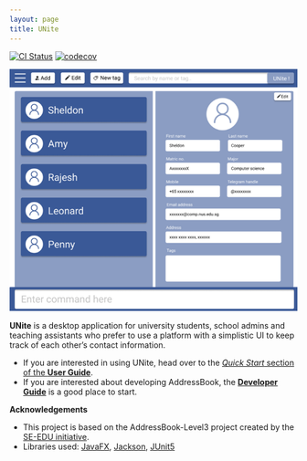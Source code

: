 ```yaml
---
layout: page
title: UNite
---
```


[![CI Status](https://github.com/se-edu/addressbook-level3/workflows/Java%20CI/badge.svg)](https://github.com/se-edu/addressbook-level3/actions)
[![codecov](https://codecov.io/gh/AY2122S2-CS2103T-W12-2/tp/branch/master/graph/badge.svg?token=G2G68OQF9T)](https://codecov.io/gh/AY2122S2-CS2103T-W12-2/tp)

![Ui](images/Ui.png)

**UNite** is a desktop application  for university students, school admins and teaching assistants who prefer to use a platform with a simplistic UI to keep track of each other’s contact information.

* If you are interested in using UNite, head over to the [_Quick Start_ section of the **User Guide**](UserGuide.html#quick-start).
* If you are interested about developing AddressBook, the [**Developer Guide**](DeveloperGuide.html) is a good place to start.


**Acknowledgements**

* This project is based on the AddressBook-Level3 project created by the [SE-EDU initiative](https://se-education.org).
* Libraries used: [JavaFX](https://openjfx.io/), [Jackson](https://github.com/FasterXML/jackson), [JUnit5](https://github.com/junit-team/junit5)
